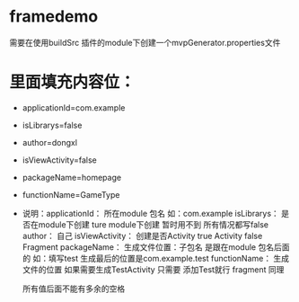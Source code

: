 # framedemo


需要在使用buildSrc 插件的module下创建一个mvpGenerator.properties文件

# 里面填充内容位：

* applicationId=com.example
* isLibrarys=false 
* author=dongxl
* isViewActivity=false
* packageName=homepage
* functionName=GameType

* 说明：applicationId： 所在module 包名 如：com.example 
     isLibrarys： 是否在module下创建 ture module下创建 暂时用不到 所有情况都写false
     author： 自己
     isViewActivity： 创建是否Activity true Activity false Fragment
     packageName： 生成文件位置：子包名 是跟在module 包名后面的 如：填写test 生成最后的位置是com.example.test
     functionName： 生成文件的位置 如果需要生成TestActivity 只需要 添加Test就行 fragment 同理
     
     所有值后面不能有多余的空格